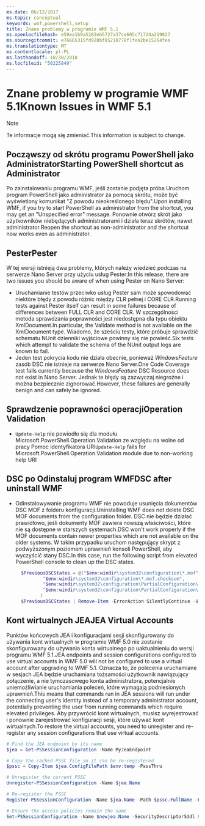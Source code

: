 ```yaml
---
ms.date: 06/12/2017
ms.topic: conceptual
keywords: wmf,powershell,setup
title: Znane problemy w programie WMF 5.1
ms.openlocfilehash: e59ea1b9a5282eb5727a37ce605c71724a219827
ms.sourcegitcommit: e76665315fd928bf85210778f1fea2be15264fea
ms.translationtype: MT
ms.contentlocale: pl-PL
ms.lasthandoff: 10/30/2018
ms.locfileid: "50225849"
---
```

# <a name="known-issues-in-wmf-51"></a><span data-ttu-id="c40e6-103">Znane problemy w programie WMF 5.1</span><span class="sxs-lookup"><span data-stu-id="c40e6-103">Known Issues in WMF 5.1</span></span>

> [!Note]
> <span data-ttu-id="c40e6-104">Te informacje mogą się zmieniać.</span><span class="sxs-lookup"><span data-stu-id="c40e6-104">This information is subject to change.</span></span>

## <a name="starting-powershell-shortcut-as-administrator"></a><span data-ttu-id="c40e6-105">Począwszy od skrótu programu PowerShell jako Administrator</span><span class="sxs-lookup"><span data-stu-id="c40e6-105">Starting PowerShell shortcut as Administrator</span></span>

<span data-ttu-id="c40e6-106">Po zainstalowaniu programu WMF, jeśli zostanie podjęta próba Uruchom program PowerShell jako administrator za pomocą skrótu, może być wyświetlony komunikat "Z powodu nieokreślonego błędu".</span><span class="sxs-lookup"><span data-stu-id="c40e6-106">Upon installing WMF, if you try to start PowerShell as administrator from the shortcut, you may get an "Unspecified error" message.</span></span>
<span data-ttu-id="c40e6-107">Ponownie otwórz skrót jako użytkowników niebędących administratorami i działa teraz skrótów, nawet administrator.</span><span class="sxs-lookup"><span data-stu-id="c40e6-107">Reopen the shortcut as non-administrator and the shortcut now works even as administrator.</span></span>

## <a name="pester"></a><span data-ttu-id="c40e6-108">Pester</span><span class="sxs-lookup"><span data-stu-id="c40e6-108">Pester</span></span>

<span data-ttu-id="c40e6-109">W tej wersji istnieją dwa problemy, których należy wiedzieć podczas na serwerze Nano Server przy użyciu usług Pester:</span><span class="sxs-lookup"><span data-stu-id="c40e6-109">In this release, there are two issues you should be aware of when using Pester on Nano Server:</span></span>

- <span data-ttu-id="c40e6-110">Uruchamianie testów przeciwko usług Pester sam może spowodować niektóre błędy z powodu różnic między CLR pełnej i CORE CLR.</span><span class="sxs-lookup"><span data-stu-id="c40e6-110">Running tests against Pester itself can result in some failures because of differences between FULL CLR and CORE CLR.</span></span> <span data-ttu-id="c40e6-111">W szczególności metoda sprawdzania poprawności jest niedostępna dla typu obiektu XmlDocument.</span><span class="sxs-lookup"><span data-stu-id="c40e6-111">In particular, the Validate method is not available on the XmlDocument type.</span></span> <span data-ttu-id="c40e6-112">Wiadomo, że sześciu testy, które próbuje sprawdzić schematu NUnit dzienniki wyjściowe powinny się nie powieść.</span><span class="sxs-lookup"><span data-stu-id="c40e6-112">Six tests which attempt to validate the schema of the NUnit output logs are known to fail.</span></span>
- <span data-ttu-id="c40e6-113">Jeden test pokrycia kodu nie działa obecnie, ponieważ *WindowsFeature* zasób DSC nie istnieje na serwerze Nano Server.</span><span class="sxs-lookup"><span data-stu-id="c40e6-113">One Code Coverage test fails currently because the *WindowsFeature* DSC Resource does not exist in Nano Server.</span></span> <span data-ttu-id="c40e6-114">Jednak te błędy są zazwyczaj niegroźne i można bezpiecznie zignorować.</span><span class="sxs-lookup"><span data-stu-id="c40e6-114">However, these failures are generally benign and can safely be ignored.</span></span>

## <a name="operation-validation"></a><span data-ttu-id="c40e6-115">Sprawdzenie poprawności operacji</span><span class="sxs-lookup"><span data-stu-id="c40e6-115">Operation Validation</span></span>

- <span data-ttu-id="c40e6-116">`Update-Help` nie powiodło się dla modułu Microsoft.PowerShell.Operation.Validation ze względu na wolne od pracy Pomoc identyfikatora URI</span><span class="sxs-lookup"><span data-stu-id="c40e6-116">`Update-Help` fails for Microsoft.PowerShell.Operation.Validation module due to non-working help URI</span></span>

## <a name="dsc-after-uninstall-wmf"></a><span data-ttu-id="c40e6-117">DSC po Odinstaluj program WMF</span><span class="sxs-lookup"><span data-stu-id="c40e6-117">DSC after uninstall WMF</span></span>

- <span data-ttu-id="c40e6-118">Odinstalowywanie programu WMF nie powoduje usunięcia dokumentów DSC MOF z folderu konfiguracji.</span><span class="sxs-lookup"><span data-stu-id="c40e6-118">Uninstalling WMF does not delete DSC MOF documents from the configuration folder.</span></span> <span data-ttu-id="c40e6-119">DSC nie będzie działać prawidłowo, jeśli dokumenty MOF zawiera nowszą właściwości, które nie są dostępne w starszych systemach.</span><span class="sxs-lookup"><span data-stu-id="c40e6-119">DSC won't work properly if the MOF documents contain newer properties which are not available on the older systems.</span></span> <span data-ttu-id="c40e6-120">W takim przypadku uruchom następujący skrypt z podwyższonym poziomem uprawnień konsoli PowerShell, aby wyczyścić stany DSC.</span><span class="sxs-lookup"><span data-stu-id="c40e6-120">In this case, run the following script from elevated PowerShell console to clean up the DSC states.</span></span>

  ```powershell
    $PreviousDSCStates = @("$env:windir\system32\configuration\*.mof",
            "$env:windir\system32\configuration\*.mof.checksum",
            "$env:windir\system32\configuration\PartialConfiguration\*.mof",
            "$env:windir\system32\configuration\PartialConfiguration\*.mof.checksum"
           )
    $PreviousDSCStates | Remove-Item -ErrorAction SilentlyContinue -Verbose
  ```

## <a name="jea-virtual-accounts"></a><span data-ttu-id="c40e6-121">Kont wirtualnych JEA</span><span class="sxs-lookup"><span data-stu-id="c40e6-121">JEA Virtual Accounts</span></span>

<span data-ttu-id="c40e6-122">Punktów końcowych JEA i konfiguracjami sesji skonfigurowany do używania kont wirtualnych w programie WMF 5.0 nie zostanie skonfigurowany do używania konta wirtualnego po uaktualnieniu do wersji programu WMF 5.1.</span><span class="sxs-lookup"><span data-stu-id="c40e6-122">JEA endpoints and session configurations configured to use virtual accounts in WMF 5.0 will not be configured to use a virtual account after upgrading to WMF 5.1.</span></span>
<span data-ttu-id="c40e6-123">Oznacza to, że polecenia uruchamiane w sesjach JEA będzie uruchamiana tożsamości użytkownik nawiązujący połączenie, a nie tymczasowego konta administratora, potencjalnie uniemożliwianie uruchamiania poleceń, które wymagają podniesionych uprawnień.</span><span class="sxs-lookup"><span data-stu-id="c40e6-123">This means that commands run in JEA sessions will run under the connecting user's identity instead of a temporary administrator account, potentially preventing the user from running commands which require elevated privileges.</span></span>
<span data-ttu-id="c40e6-124">Aby przywrócić kont wirtualnych, musisz wyrejestrować i ponownie zarejestrować konfiguracji sesji, które używać kont wirtualnych.</span><span class="sxs-lookup"><span data-stu-id="c40e6-124">To restore the virtual accounts, you need to unregister and re-register any session configurations that use virtual accounts.</span></span>

```powershell
# Find the JEA endpoint by its name
$jea = Get-PSSessionConfiguration -Name MyJeaEndpoint

# Copy the cached PSSC file so it can be re-registered
$pssc = Copy-Item $jea.ConfigFilePath $env:temp -PassThru

# Unregister the current PSSC
Unregister-PSSessionConfiguration -Name $jea.Name

# Re-register the PSSC
Register-PSSessionConfiguration -Name $jea.Name -Path $pssc.FullName -Force

# Ensure the access policies remain the same
Set-PSSessionConfiguration -Name $newjea.Name -SecurityDescriptorSddl $jea.SecurityDescriptorSddl
```